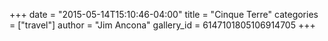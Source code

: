 +++
date = "2015-05-14T15:10:46-04:00"
title = "Cinque Terre"
categories = ["travel"]
author = "Jim Ancona"
gallery_id = 6147101805106914705
+++
